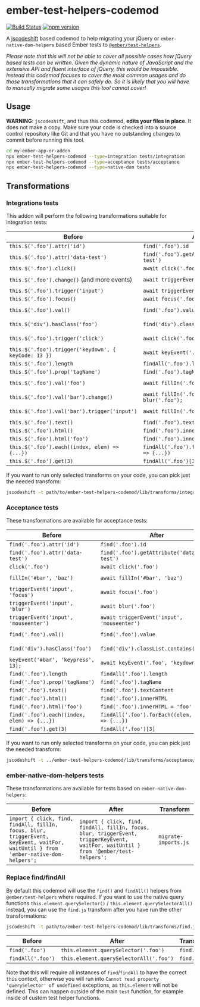 # ember-test-helpers-codemod

[![Build Status](https://travis-ci.org/simonihmig/ember-test-helpers-codemod.svg?branch=master)](https://travis-ci.org/simonihmig/ember-test-helpers-codemod)
[![npm version](https://badge.fury.io/js/ember-test-helpers-codemod.svg)](https://badge.fury.io/js/ember-test-helpers-codemod)

A [jscodeshift](https://github.com/facebook/jscodeshift) based codemod to help migrating your jQuery or 
`ember-native-dom-helpers` based Ember tests to [`@ember/test-helpers`](https://github.com/emberjs/ember-test-helpers).

*Please note that this will not be able to cover all possible cases how jQuery based tests can be written.
Given the dynamic nature of JavaScript and the extensive API and fluent interface of jQuery, this would be impossible.
Instead this codemod focuses to cover the most common usages and do those transformations that it can safely do.
So it is likely that you will have to manually migrate some usages this tool cannot cover!*

## Usage

**WARNING**: `jscodeshift`, and thus this codemod, **edits your files in place**.
It does not make a copy. Make sure your code is checked into a source control
repository like Git and that you have no outstanding changes to commit before
running this tool.

```bash
cd my-ember-app-or-addon
npx ember-test-helpers-codemod --type=integration tests/integration
npx ember-test-helpers-codemod --type=acceptance tests/acceptance
npx ember-test-helpers-codemod --type=native-dom tests
```

## Transformations

### Integrations tests

This addon will perform the following transformations suitable for integration tests:

| Before                                               | After                                                                 | Transform      |
|------------------------------------------------------|-----------------------------------------------------------------------|----------------|
| `this.$('.foo').attr('id')`                          | `find('.foo').id`                                                     | `attr.js`      |
| `this.$('.foo').attr('data-test')`                   | `find('.foo').getAttribute('data-test')`                              | `attr.js`      |
| `this.$('.foo').click()`                             | `await click('.foo')`                                                 | `click.js`     |
| `this.$('.foo').change()` (and more events)          | `await triggerEvent('.foo', 'change')`                                | `trigger-shortcut.js` |
| `this.$('.foo').trigger('input')`                    | `await triggerEvent('.foo', 'input')`                                 | `trigger.js`   |
| `this.$('.foo').focus()`                             | `await focus('.foo')`                                                 | `focus.js`     |
| `this.$('.foo').val()`                               | `find('.foo').value`                                                  | `get-value.js` |
| `this.$('div').hasClass('foo')`                      | `find('div').classList.contains('foo')`                               | `has-class.js` |
| `this.$('.foo').trigger('click')`                    | `await click('.foo')`                                                 | `key-event.js` |
| `this.$('.foo').trigger('keydown', { keyCode: 13 })` | `await keyEvent('.foo', 'keydown', 13)`                               | `key-event.js` |
| `this.$('.foo').length`                              | `findAll('.foo').length`                                              | `length.js`    |
| `this.$('.foo').prop('tagName')`                     | `find('.foo').tagName`                                                | `prop.js`      |
| `this.$('.foo').val('foo')`                          | `await fillIn('.foo', 'foo')`                                         | `set-value.js` |
| `this.$('.foo').val('bar').change()`                 | `await fillIn('.foo', 'foo'); await blur('.foo');`                    | `set-value.js` |
| `this.$('.foo').val('bar').trigger('input')`         | `await fillIn('.foo', 'foo')`                                         | `set-value.js` |
| `this.$('.foo').text()`                              | `find('.foo').textContent`                                            | `text.js`      |
| `this.$('.foo').html()`                              | `find('.foo').innerHTML`                                              | `html.js`      |
| `this.$('.foo').html('foo')`                         | `find('.foo').innerHTML = 'foo'`                                      | `html.js`      |
| `this.$('.foo').each((index, elem) => {...})`        | `findAll('.foo').forEach((elem, index) => {...})`                     | `each.js`      |
| `this.$('.foo').get(3)`                              | `findAll('.foo')[3]`                                                  | `get.js`     |


If you want to run only selected transforms on your code, you can pick just the needed transform:

```bash
jscodeshift -t path/to/ember-test-helpers-codemod/lib/transforms/integration/click.js tests/integration
```

### Acceptance tests

These transformations are available for acceptance tests:

| Before                                               | After                                                                 | Transform      |
|------------------------------------------------------|-----------------------------------------------------------------------|----------------|
| `find('.foo').attr('id')`                            | `find('.foo').id`                                                     | `attr.js`      |
| `find('.foo').attr('data-test')`                     | `find('.foo').getAttribute('data-test')`                              | `attr.js`      |
| `click('.foo')`                                      | `await click('.foo')`                                                 | `click.js`     |
| `fillIn('#bar', 'baz')`                              | `await fillIn('#bar', 'baz')`                                         | `fill-in.js`   |
| `triggerEvent('input', 'focus')`                     | `await focus('.foo')`                                                 | `trigger-event.js` |
| `triggerEvent('input', 'blur')`                      | `await blur('.foo')`                                                  | `trigger-event.js` |
| `triggerEvent('input', 'mouseenter')`                | `await triggerEvent('input', 'mouseenter')`                           | `trigger-event.js` |
| `find('.foo').val()`                                 | `find('.foo').value`                                                  | `get-value.js` |
| `find('div').hasClass('foo')`                        | `find('div').classList.contains('foo')`                               | `has-class.js` |
| `keyEvent('#bar', 'keypress', 13);`                  | `await keyEvent('.foo', 'keydown', 13)`                               | `key-event.js` |
| `find('.foo').length`                                | `findAll('.foo').length`                                              | `length.js`    |
| `find('.foo').prop('tagName')`                       | `find('.foo').tagName`                                                | `prop.js`      |
| `find('.foo').text()`                                | `find('.foo').textContent`                                            | `text.js`      |
| `find('.foo').html()`                                | `find('.foo').innerHTML`                                              | `html.js`      |
| `find('.foo').html('foo')`                           | `find('.foo').innerHTML = 'foo'`                                      | `html.js`      |
| `find('.foo').each((index, elem) => {...})`          | `findAll('.foo').forEach((elem, index) => {...})`                     | `each.js`      |
| `find('.foo').get(3)`                                | `findAll('.foo')[3]`                                                  | `get.js`     |

If you want to run only selected transforms on your code, you can pick just the needed transform:

```bash
jscodeshift -t ../ember-test-helpers-codemod/lib/transforms/acceptance/click.js tests/integration
```

### ember-native-dom-helpers tests

These transformations are available for tests based on `ember-native-dom-helpers`:

| Before                                | After                   | Transform      |
|---------------------------------------|-------------------------|----------------|
| ```import { click, find, findAll, fillIn, focus, blur, triggerEvent, keyEvent, waitFor, waitUntil } from 'ember-native-dom-helpers';``` | ```import { click, find, findAll, fillIn, focus, blur, triggerEvent, triggerKeyEvent, waitFor, waitUntil } from '@ember/test-helpers';``` | `migrate-imports.js`     |


### Replace find/findAll

By default this codemod will use the `find()` and `findAll()` helpers from `@ember/test-helpers` where required. 
If you want to use the native query functions `this.element.querySelector()` / `this.element.querySelectorAll()` instead, 
you can use the `find.js` transform after you have run the other transformations:

```bash
jscodeshift -t path/to/ember-test-helpers-codemod/lib/transforms/find.js tests
```

| Before               | After                                   | Transform      |
|----------------------|-----------------------------------------|----------------|
| `find('.foo')`       | `this.element.querySelector('.foo')`    | `find.js`      |
| `findAll('.foo')`    | `this.element.querySelectorAll('.foo')` | `find.js`      |

Note that this will require all instances of `find`/`findAll` to have the correct `this` context, otherwise you will run
into `Cannot read property 'querySelector' of undefined` exceptions, as `this.element` will not be defined. This can 
happen outside of the main `test` function, for example inside of custom test helper functions.
